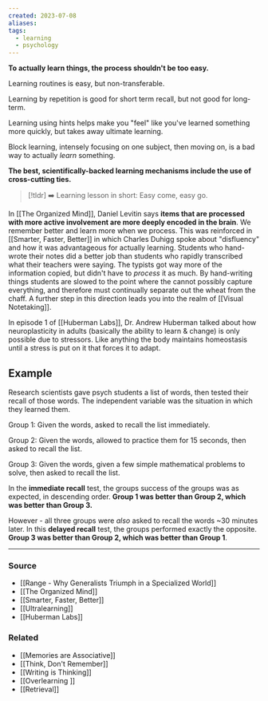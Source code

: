 ```yaml
---
created: 2023-07-08
aliases: 
tags:
  - learning
  - psychology
---
```

**To actually learn things, the process shouldn't be too easy.**

Learning routines is easy, but non-transferable. 

Learning by repetition is good for short term recall, but not good for long-term. 

Learning using hints helps make you "feel" like you've learned something more quickly, but takes away ultimate learning. 

Block learning, intensely focusing on one subject, then moving on, is a bad way to actually *learn* something. 

**The best, scientifically-backed learning mechanisms include the use of cross-cutting ties.**

> [!tldr] ➡️ Learning lesson in short: Easy come, easy go.

In [[The Organized Mind]], Daniel Levitin says **items that are processed with more active involvement are more deeply encoded in the brain**. We remember better and learn more when we process. This was reinforced in [[Smarter, Faster, Better]] in which Charles Duhigg spoke about "disfluency" and how it was advantageous for actually learning. Students who hand-wrote their notes did a better job than students who rapidly transcribed what their teachers were saying. The typists got way more of the information copied, but didn't have to *process* it as much. By hand-writing things students are slowed to the point where the cannot possibly capture everything, and therefore must continually separate out the wheat from the chaff. A further step in this direction leads you into the realm of [[Visual Notetaking]].

In episode 1 of [[Huberman Labs]], Dr. Andrew Huberman talked about how neuroplasticity in adults (basically the ability to learn & change) is only possible due to stressors. Like anything the body maintains homeostasis until a stress is put on it that forces it to adapt. 

## Example

Research scientists gave psych students a list of words, then tested their recall of those words. The independent variable was the situation in which they learned them.

Group 1: Given the words, asked to recall the list immediately.

Group 2: Given the words, allowed to practice them for 15 seconds, then asked to recall the list.

Group 3: Given the words, given a few simple mathematical problems to solve, then asked to recall the list.

In the **immediate recall** test, the groups success of the groups was as expected, in descending order. **Group 1 was better than Group 2, which was better than Group 3.** 

However - all three groups were *also* asked to recall the words ~30 minutes later. In this **delayed recall** test, the groups performed exactly the opposite. **Group 3 was better than Group 2, which was better than Group 1**.

---

### Source
- [[Range - Why Generalists Triumph in a Specialized World]]
- [[The Organized Mind]]
- [[Smarter, Faster, Better]]
- [[Ultralearning]]
- [[Huberman Labs]]

### Related
- [[Memories are Associative]]
- [[Think, Don't Remember]]
- [[Writing is Thinking]]
- [[Overlearning ]]
- [[Retrieval]]